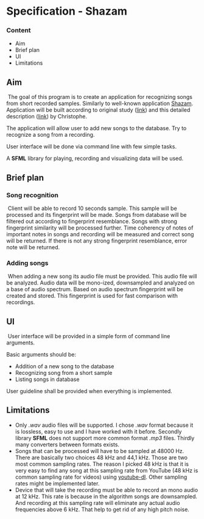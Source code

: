 # Specification - Shazam

### Content

- Aim
- Brief plan
- UI
- Limitations

## Aim

​	The goal of this program is to create an application for recognizing songs from short recorded samples. Similarly to well-known application [Shazam](https://www.shazam.com/). Application will be built according to original study ([link](https://www.ee.columbia.edu/~dpwe/papers/Wang03-shazam.pdf?fbclid=IwAR2hsjAncsqC3_nHGOBbKnW0LbqX3N746fpFQDf6YZWBEUxCuLyQ2uDf_bg)) and this detailed description ([link](http://coding-geek.com/how-shazam-works/?fbclid=IwAR3uaZ6CEX4SERxA8si0ACyoX41TmX8VgHpkvJd96TpYXFHheaU2VhovzQk)) by Christophe.

The application will allow user to add new songs to the database. Try to recognize a song from a recording. 

User interface will be done via command line with few simple tasks.

A **SFML** library for playing, recording and visualizing data will be used.

## Brief plan

### Song recognition

​	Client will be able to record 10 seconds sample. This sample will be processed and its fingerprint will be made. Songs from database will be filtered out according to fingerprint resemblance. Songs  with strong fingerprint similarity will be processed further. Time coherency of notes of important notes in songs and recording will be measured and correct song will be returned. If there is not any strong fingerprint resemblance, error note will be returned.

### Adding songs

​	When adding a new song its audio file must be provided. This audio file will be analyzed. Audio data will be mono-ized, downsampled and analyzed on a base of audio spectrum. Based on audio spectrum fingerprint will be created and stored. This fingerprint is used for fast comparison with recordings.

## UI

​	User interface will be provided in a simple form of command line arguments. 

Basic arguments should be:

- Addition of a new song to the database
- Recognizing song from a short sample
- Listing songs in database

User guideline shall be provided when everything is implemented.

## Limitations

- Only *.wav* audio files will be supported. I chose *.wav* format because it is lossless, easy to use and I have worked with it before. Secondly library **SFML** does not support more common format *.mp3* files. Thirdly many converters between formats exists.
- Songs that can be processed will have to be sampled at 48000 Hz. There are basically two choices 48 kHz and 44,1 kHz. Those are two most common sampling rates. The reason I picked 48 kHz is that it is very easy to find any song at this sampling rate from YouTube (48 kHz is common sampling rate for videos) using [youtube-dl](https://youtube-dl.org/). Other sampling rates might be implemented later.
- Device that will take the recording must be able to record an mono audio at 12 kHz. This rate is because in the algorithm songs are downsampled. And recording at this sampling rate will eliminate any actual audio frequencies above 6 kHz. That help to get rid of any high pitch noise.